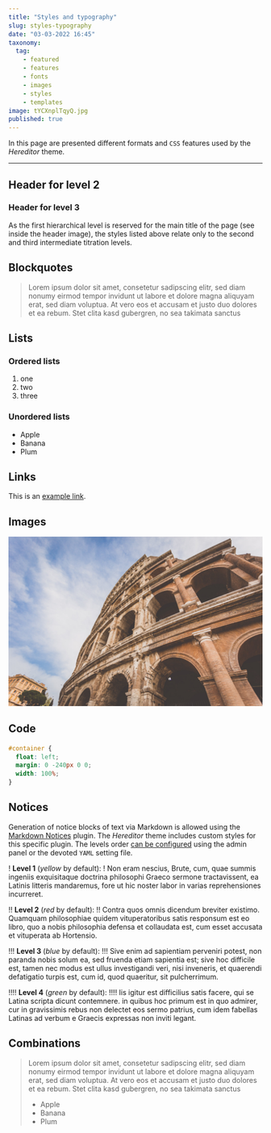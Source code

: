 ```yaml
---
title: "Styles and typography"
slug: styles-typography
date: "03-03-2022 16:45"
taxonomy:
  tag:
    - featured
    - features
    - fonts
    - images
    - styles
    - templates
image: tYCXnplTqyQ.jpg
published: true
---
```


In this page are presented different formats and `CSS` features used by the _Hereditor_ theme.

--------------------------------------------------------------------------------

## Header for level 2

### Header for level 3

As the first hierarchical level is reserved for the main title of the page (see inside the header image), the styles listed above relate only to the second and third intermediate titration levels.

## Blockquotes

> Lorem ipsum dolor sit amet, consetetur sadipscing elitr, sed diam nonumy eirmod tempor invidunt ut labore et dolore magna aliquyam erat, sed diam voluptua. At vero eos et accusam et justo duo dolores et ea rebum. Stet clita kasd gubergren, no sea takimata sanctus

## Lists

### Ordered lists

1. one
2. two
3. three

### Unordered lists

- Apple
- Banana
- Plum

## Links

This is an [example link](http://example.com/ "With a Title").

## Images

![Photo by Melanie van Leeuwen on Unsplash](upGZ5p92SHU.jpg)

## Code

```css
#container {
  float: left;
  margin: 0 -240px 0 0;
  width: 100%;
}
```

## Notices

Generation of notice blocks of text via Markdown is allowed using the [Markdown Notices](https://github.com/getgrav/grav-plugin-markdown-notices) plugin. The _Hereditor_ theme includes custom styles for this specific plugin. The levels order [can be configured](https://github.com/getgrav/grav-plugin-markdown-notices#configuration) using the admin panel or the devoted `YAML` setting file.

! **Level 1** (_yellow_ by default):
! Non eram nescius, Brute, cum, quae summis ingeniis exquisitaque doctrina philosophi Graeco sermone tractavissent, ea Latinis litteris mandaremus, fore ut hic noster labor in varias reprehensiones incurreret.

!! **Level 2** (_red_ by default):
!! Contra quos omnis dicendum breviter existimo. Quamquam philosophiae quidem vituperatoribus satis responsum est eo libro, quo a nobis philosophia defensa et collaudata est, cum esset accusata et vituperata ab Hortensio.

!!! **Level 3** (_blue_ by default):
!!! Sive enim ad sapientiam perveniri potest, non paranda nobis solum ea, sed fruenda etiam sapientia est; sive hoc difficile est, tamen nec modus est ullus investigandi veri, nisi inveneris, et quaerendi defatigatio turpis est, cum id, quod quaeritur, sit pulcherrimum.

!!!! **Level 4** (_green_ by default):
!!!! Iis igitur est difficilius satis facere, qui se Latina scripta dicunt contemnere. in quibus hoc primum est in quo admirer, cur in gravissimis rebus non delectet eos sermo patrius, cum idem fabellas Latinas ad verbum e Graecis expressas non inviti legant.

## Combinations

> Lorem ipsum dolor sit amet, consetetur sadipscing elitr, sed diam nonumy eirmod tempor invidunt ut labore et dolore magna aliquyam erat, sed diam voluptua. At vero eos et accusam et justo duo dolores et ea rebum. Stet clita kasd gubergren, no sea takimata sanctus
>
> - Apple
> - Banana
> - Plum
